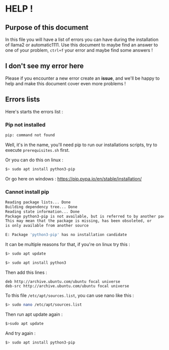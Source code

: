 # HELP !
## Purpose of this document
In this file you will have a list of errors you can have during the installation of llama2 or automatic1111.
Use this document to maybe find an answer to one of your problem, `ctrl+f` your error and maybe find some answers !

## I don't see my error here
Please if you encounter a new error create an **issue**, and we'll be happy to help and make this document cover even more problems !

## Errors lists
Here's starts the errors list : 


### Pip not installed

```bash
pip: command not found
```

Well, it's in the name, you'll need pip to run our installations scripts, try to execute `prerequisites.sh` first.

Or you can do this on linux : 
```bash
$> sudo apt install python3-pip
```
Or go here on windows : 
https://pip.pypa.io/en/stable/installation/ 


### Cannot install pip

```bash
Reading package lists... Done
Building dependency tree... Done
Reading state information... Done
Package python3-pip is not available, but is referred to by another package.
This may mean that the package is missing, has been obsoleted, or
is only available from another source

E: Package 'python3-pip' has no installation candidate
```

It can be multiple reasons for that, if you're on linux try this : 
```bash
$> sudo apt update
```

```bash
$> sudo apt install python3
```

Then add this lines : 
```text
deb http://archive.ubuntu.com/ubuntu focal universe
deb-src http://archive.ubuntu.com/ubuntu focal universe
```

To this file `/etc/apt/sources.list`, you can use nano like this :
```bash
$> sudo nano /etc/apt/sources.list
```

Then run apt update again : 
```bash
$>sudo apt update
```

And try again : 
```bash
$> sudo apt install python3-pip
```


